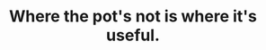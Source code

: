 ---
title: Where the pot's not is where it's useful.
tags: nondual daoism opposites
star: true
thetao: true
order: 2
---
